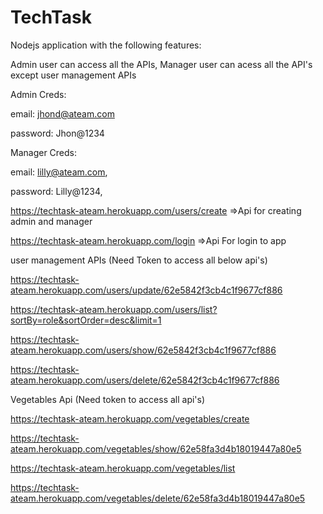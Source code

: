 # TechTask


Nodejs application with the following features:

Admin user can access all the APIs, Manager user can acess all the API's except user management APIs

Admin Creds:  

   email: jhond@ateam.com

   password: Jhon@1234

Manager Creds:

   email: lilly@ateam.com,
   
   password: Lilly@1234,

https://techtask-ateam.herokuapp.com/users/create =>Api for creating admin and manager

https://techtask-ateam.herokuapp.com/login	=>Api For login to app

user management APIs (Need Token to access all below api's) 

https://techtask-ateam.herokuapp.com/users/update/62e5842f3cb4c1f9677cf886

https://techtask-ateam.herokuapp.com/users/list?sortBy=role&sortOrder=desc&limit=1

https://techtask-ateam.herokuapp.com/users/show/62e5842f3cb4c1f9677cf886

https://techtask-ateam.herokuapp.com/users/delete/62e5842f3cb4c1f9677cf886

Vegetables Api  (Need token to access all api's)

https://techtask-ateam.herokuapp.com/vegetables/create

https://techtask-ateam.herokuapp.com/vegetables/show/62e58fa3d4b18019447a80e5

https://techtask-ateam.herokuapp.com/vegetables/list

https://techtask-ateam.herokuapp.com/vegetables/delete/62e58fa3d4b18019447a80e5
